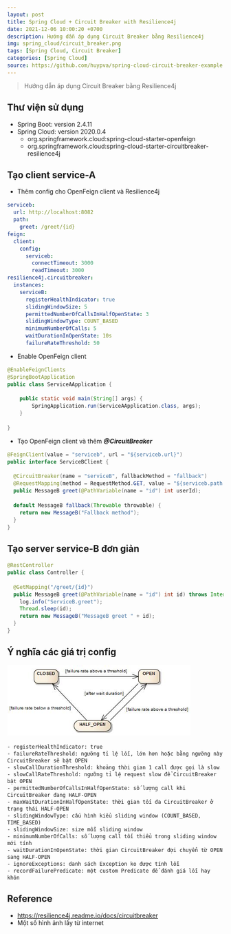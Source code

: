 ```yaml
---
layout: post
title: Spring Cloud + Circuit Breaker with Resilience4j
date: 2021-12-06 10:00:20 +0700
description: Hướng dẫn áp dụng Circuit Breaker bằng Resilience4j
img: spring_cloud/circuit_breaker.png
tags: [Spring Cloud, Circuit Breaker]
categories: [Spring Cloud]
source: https://github.com/huypva/spring-cloud-circuit-breaker-example
---
```


> Hướng dẫn áp dụng Circuit Breaker bằng Resilience4j


## Thư viện sử dụng

- Spring Boot: version 2.4.11
- Spring Cloud: version 2020.0.4
    - org.springframework.cloud:spring-cloud-starter-openfeign
    - org.springframework.cloud:spring-cloud-starter-circuitbreaker-resilience4j

## Tạo client service-A

- Thêm config cho OpenFeign client và Resilience4j

```yaml
serviceb:
  url: http://localhost:8082
  path:
    greet: /greet/{id}
feign:
  client:
    config:
      serviceb:
        connectTimeout: 3000
        readTimeout: 3000
resilience4j.circuitbreaker:
  instances:
    serviceB:
      registerHealthIndicator: true
      slidingWindowSize: 5
      permittedNumberOfCallsInHalfOpenState: 3
      slidingWindowType: COUNT_BASED
      minimumNumberOfCalls: 5
      waitDurationInOpenState: 10s
      failureRateThreshold: 50
```

- Enable OpenFeign client

```java
@EnableFeignClients
@SpringBootApplication
public class ServiceAApplication {

	public static void main(String[] args) {
		SpringApplication.run(ServiceAApplication.class, args);
	}

}
```

- Tạo OpenFeign client và thêm ***@CircuitBreaker***

```java
@FeignClient(value = "serviceb", url = "${serviceb.url}")
public interface ServiceBClient {

  @CircuitBreaker(name = "serviceB", fallbackMethod = "fallback")
  @RequestMapping(method = RequestMethod.GET, value = "${serviceb.path.greet}")
  public MessageB greet(@PathVariable(name = "id") int userId);

  default MessageB fallback(Throwable throwable) {
    return new MessageB("Fallback method");
  }
}
```

## Tạo server service-B đơn giản

```java
@RestController
public class Controller {

  @GetMapping("/greet/{id}")
  public MessageB greet(@PathVariable(name = "id") int id) throws InterruptedException {
    log.info("ServiceB.greet");
    Thread.sleep(id);
    return new MessageB("MessageB greet " + id);
  }
}
```

## Ý nghĩa các giá trị config

![circuit_breaker_state_machine](assets/img/spring_cloud/circuit_breaker_state_machine.jpeg)

    - registerHealthIndicator: true
    - failureRateThreshold: ngưỡng tỉ lệ lỗi, lớn hơn hoặc bằng ngưỡng này CircuitBreaker sẽ bật OPEN
    - slowCallDurationThreshold: khoảng thời gian 1 call được gọi là slow
    - slowCallRateThreshold: ngưỡng tỉ lệ request slow để CircuitBreaker bật OPEN
    - permittedNumberOfCallsInHalfOpenState: số lượng call khi CircuitBreaker đang HALF-OPEN
    - maxWaitDurationInHalfOpenState: thời gian tối đa CircuitBreaker ở trạng thái HALF-OPEN
    - slidingWindowType: cấu hình kiểu sliding window (COUNT_BASED, TIME_BASED)
    - slidingWindowSize: size mỗi sliding window
    - minimumNumberOfCalls: số lượng call tối thiểu trong sliding window mới tính 
    - waitDurationInOpenState: thời gian CircuitBreaker đợi chuyển từ OPEN sang HALF-OPEN 
    - ignoreExceptions: danh sách Exception ko được tính lỗi
    - recordFailurePredicate: một custom Predicate để đánh giá lỗi hay khôn

## Reference
- <https://resilience4j.readme.io/docs/circuitbreaker>
- Một số hình ảnh lấy từ internet